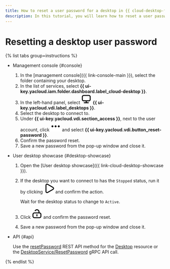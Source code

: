 ```yaml
---
title: How to reset a user password for a desktop in {{ cloud-desktop-full-name }}
description: In this tutorial, you will learn how to reset a user password for a desktop in {{ cloud-desktop-full-name }}.
---
```


# Resetting a desktop user password

{% list tabs group=instructions %}

- Management console {#console}

  1. In the [management console]({{ link-console-main }}), select the folder containing your desktop.
  1. In the list of services, select **{{ ui-key.yacloud.iam.folder.dashboard.label_cloud-desktop }}**.
  1. In the left-hand panel, select ![image](../../../_assets/console-icons/display.svg) **{{ ui-key.yacloud.vdi.label_desktops }}**.
  1. Select the desktop to connect to.
  1. Under **{{ ui-key.yacloud.vdi.section_access }}**, next to the user account, click ![image](../../../_assets/console-icons/ellipsis.svg) and select **{{ ui-key.yacloud.vdi.button_reset-password }}**.
  1. Confirm the password reset.
  1. Save a new password from the pop-up window and close it.

- User desktop showcase {#desktop-showcase}

  1. Open the [User desktop showcase]({{ link-cloud-desktop-showcase }}).
  1. If the desktop you want to connect to has the `Stopped` status, run it by clicking ![image](../../../_assets/console-icons/play.svg) and confirm the action.

      Wait for the desktop status to change to `Active`.
  1. Click ![image](../../../_assets/console-icons/lock-open.svg) and confirm the password reset.
  1. Save a new password from the pop-up window and close it.


- API {#api}

  Use the [resetPassword](../../api-ref/Desktop/resetPassword.md) REST API method for the [Desktop](../../api-ref/Desktop/index.md) resource or the [DesktopService/ResetPassword](../../api-ref/grpc/Desktop/resetPassword.md) gRPC API call.

{% endlist %}